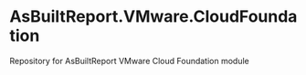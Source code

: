 # AsBuiltReport.VMware.CloudFoundation
Repository for AsBuiltReport VMware Cloud Foundation module 
